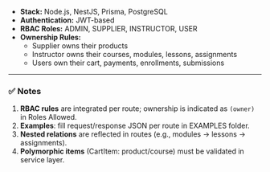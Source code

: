 - **Stack:** Node.js, NestJS, Prisma, PostgreSQL  
- **Authentication:** JWT-based  
- **RBAC Roles:** ADMIN, SUPPLIER, INSTRUCTOR, USER  
- **Ownership Rules:**  
  - Supplier owns their products  
  - Instructor owns their courses, modules, lessons, assignments  
  - Users own their cart, payments, enrollments, submissions

---

### ✅ Notes

1. **RBAC rules** are integrated per route; ownership is indicated as `(owner)` in Roles Allowed.  
2. **Examples**: fill request/response JSON per route in EXAMPLES folder.  
3. **Nested relations** are reflected in routes (e.g., modules → lessons → assignments).  
4. **Polymorphic items** (CartItem: product/course) must be validated in service layer.  